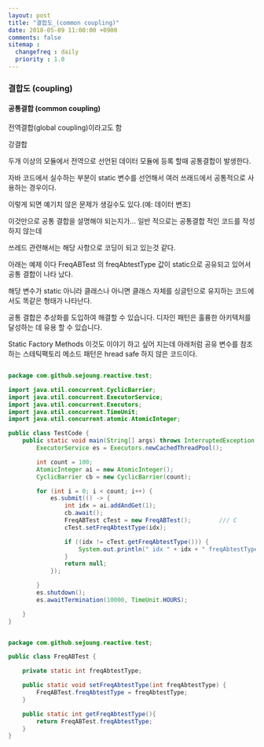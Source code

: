 ```yaml
---
layout: post
title: "결합도_(common coupling)"
date: 2018-05-09 11:00:00 +0900
comments: false
sitemap :
  changefreq : daily
  priority : 1.0
---
```


### 결합도 (coupling)

#### 공통결합 (common coupling) 

전역결합(global coupling)이라고도 함

강결합 

두개 이상의 모듈에서 전역으로 선언된 데이터 모듈에 등록 할때 공통결합이 발생한다.

자바 코드에서 실수하는 부분이 static 변수를 선언해서 여러 쓰래드에서 공통적으로 사용하는 경우이다.

이렇게 되면 예기치 않은 문제가 생길수도 있다.(예: 데이터 변조)

이것만으로 공통 결합을 설명해야 되는지가... 일반 적으로는 공통결합 적인 코드를 작성하지 않는데 

쓰레드 관련해서는 해당 사항으로 코딩이 되고 있는것 같다. 

아래는 예제 이다 FreqABTest 의 freqAbtestType 값이 static으로 공유되고 있어서 공통 결합이 나타 났다.

해당 변수가 static 아니라 클래스나 아니면 클래스 자체를 싱글턴으로 유지하는 코드에서도 똑같은 형태가 나타난다.

공통 결합은 추상화를 도입하여 해결할 수 있습니다. 디자인 패턴은 훌륭한 아키텍처를 달성하는 데 유용 할 수 있습니다.

Static Factory Methods 이것도 이야기 하고 싶어 지는데 아래처럼 공유 변수를 참조하는 스테틱팩토리 메소드 패턴은 hread safe 하지 않은 코드이다.
 
```java

package com.github.sejoung.reactive.test;

import java.util.concurrent.CyclicBarrier;
import java.util.concurrent.ExecutorService;
import java.util.concurrent.Executors;
import java.util.concurrent.TimeUnit;
import java.util.concurrent.atomic.AtomicInteger;

public class TestCode {
    public static void main(String[] args) throws InterruptedException {
        ExecutorService es = Executors.newCachedThreadPool();

        int count = 100;
        AtomicInteger ai = new AtomicInteger();
        CyclicBarrier cb = new CyclicBarrier(count);

        for (int i = 0; i < count; i++) {
            es.submit(() -> {
                int idx = ai.addAndGet(1);
                cb.await();
                FreqABTest cTest = new FreqABTest();        /// C
                cTest.setFreqAbtestType(idx);

                if ((idx != cTest.getFreqAbtestType())) {
                    System.out.println(" idx " + idx + " freqAbtestType " + cTest.getFreqAbtestType());
                }
                return null;
            });

        }
        es.shutdown();
        es.awaitTermination(10000, TimeUnit.HOURS);

    }
}

```

```java

package com.github.sejoung.reactive.test;

public class FreqABTest {

    private static int freqAbtestType;

    public static void setFreqAbtestType(int freqAbtestType) {
        FreqABTest.freqAbtestType = freqAbtestType;
    }

    public static int getFreqAbtestType(){
        return FreqABTest.freqAbtestType;
    }
}

```